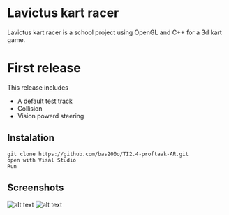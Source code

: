 # Lavictus kart racer
Lavictus kart racer is a school project using OpenGL and C++ for a 3d kart game.

# First release
This release includes
  - A default test track
  - Collision
  - Vision powerd steering

## Instalation
```
git clone https://github.com/bas200o/TI2.4-proftaak-AR.git
open with Visal Studio
Run
```

## Screenshots
![alt text](https://shitposts.nl/img/is14u.png)
![alt text](http://shitposts.nl/img/w1bjb.png)
